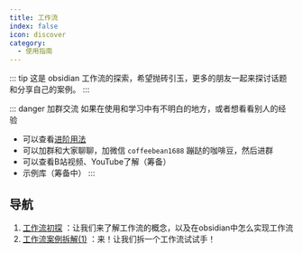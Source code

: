 ```yaml
---
title: 工作流
index: false
icon: discover
category:
  - 使用指南
---
```

::: tip
这是 obsidian 工作流的探索，希望抛砖引玉，更多的朋友一起来探讨话题和分享自己的案例。
:::

::: danger 加群交流
如果在使用和学习中有不明白的地方，或者想看看别人的经验
- 可以查看[进阶用法](/zh/advanced)
- 可以加群和大家聊聊，加微信 `coffeebean1688` 蹦跶的咖啡豆，然后进群
- 可以查看B站视频、YouTube了解（筹备）
- 示例库（筹备中）
:::

## 导航
1. [工作流初探](workflow-guide.md) ：让我们来了解工作流的概念，以及在obsidian中怎么实现工作流
2. [工作流案例拆解(1)](workflow-case-a.md) ：来！让我们拆一个工作流试试手！
